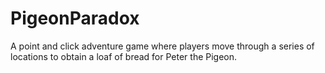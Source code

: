 # PigeonParadox
A point and click adventure game where players move through a series of locations to obtain a loaf of bread for Peter the Pigeon.
